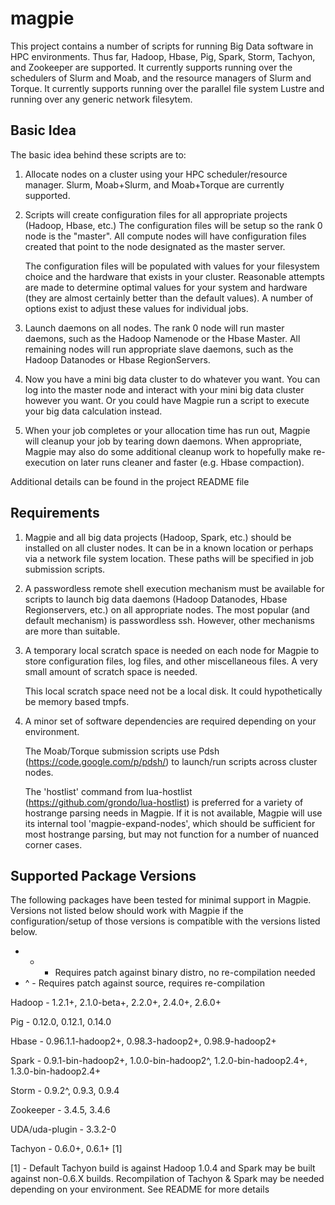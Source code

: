 magpie
======

This project contains a number of scripts for running Big Data
software in HPC environments.  Thus far, Hadoop, Hbase, Pig, Spark,
Storm, Tachyon, and Zookeeper are supported.  It currently supports
running over the schedulers of Slurm and Moab, and the resource
managers of Slurm and Torque.  It currently supports running over the
parallel file system Lustre and running over any generic network
filesytem.

Basic Idea
----------

The basic idea behind these scripts are to:

1) Allocate nodes on a cluster using your HPC scheduler/resource
   manager.  Slurm, Moab+Slurm, and Moab+Torque are currently
   supported.

2) Scripts will create configuration files for all appropriate
   projects (Hadoop, Hbase, etc.)  The configuration files will be
   setup so the rank 0 node is the "master".  All compute nodes will
   have configuration files created that point to the node designated
   as the master server.

   The configuration files will be populated with values for your
   filesystem choice and the hardware that exists in your cluster.
   Reasonable attempts are made to determine optimal values for your
   system and hardware (they are almost certainly better than the
   default values).  A number of options exist to adjust these values
   for individual jobs.

3) Launch daemons on all nodes.  The rank 0 node will run master
   daemons, such as the Hadoop Namenode or the Hbase Master.  All
   remaining nodes will run appropriate slave daemons, such as the
   Hadoop Datanodes or Hbase RegionServers.

4) Now you have a mini big data cluster to do whatever you want.  You
   can log into the master node and interact with your mini big data
   cluster however you want.  Or you could have Magpie run a script to
   execute your big data calculation instead.

5) When your job completes or your allocation time has run out, Magpie
   will cleanup your job by tearing down daemons.  When appropriate,
   Magpie may also do some additional cleanup work to hopefully make
   re-execution on later runs cleaner and faster (e.g. Hbase
   compaction).

Additional details can be found in the project README file

Requirements
------------

1) Magpie and all big data projects (Hadoop, Spark, etc.) should be
   installed on all cluster nodes.  It can be in a known location or
   perhaps via a network file system location.  These paths will be
   specified in job submission scripts.

2) A passwordless remote shell execution mechanism must be available
   for scripts to launch big data daemons (Hadoop Datanodes, Hbase
   Regionservers, etc.) on all appropriate nodes.  The most popular
   (and default mechanism) is passwordless ssh.  However, other
   mechanisms are more than suitable.

3) A temporary local scratch space is needed on each node for Magpie
   to store configuration files, log files, and other miscellaneous
   files.  A very small amount of scratch space is needed.

   This local scratch space need not be a local disk.  It could
   hypothetically be memory based tmpfs.

4) A minor set of software dependencies are required depending on your
   environment.

   The Moab/Torque submission scripts use Pdsh
   (https://code.google.com/p/pdsh/) to launch/run scripts across
   cluster nodes.

   The 'hostlist' command from lua-hostlist
   (https://github.com/grondo/lua-hostlist) is preferred for a variety
   of hostrange parsing needs in Magpie.  If it is not available,
   Magpie will use its internal tool 'magpie-expand-nodes', which
   should be sufficient for most hostrange parsing, but may not
   function for a number of nuanced corner cases.

Supported Package Versions
--------------------------

The following packages have been tested for minimal support in Magpie.
Versions not listed below should work with Magpie if the
configuration/setup of those versions is compatible with the versions
listed below.

* + - Requires patch against binary distro, no re-compilation needed
* ^ - Requires patch against source, requires re-compilation

Hadoop - 1.2.1+, 2.1.0-beta+, 2.2.0+, 2.4.0+, 2.6.0+

Pig - 0.12.0, 0.12.1, 0.14.0

Hbase - 0.96.1.1-hadoop2+, 0.98.3-hadoop2+, 0.98.9-hadoop2+

Spark - 0.9.1-bin-hadoop2+, 1.0.0-bin-hadoop2^, 1.2.0-bin-hadoop2.4+, 1.3.0-bin-hadoop2.4+

Storm - 0.9.2^, 0.9.3, 0.9.4

Zookeeper - 3.4.5, 3.4.6

UDA/uda-plugin - 3.3.2-0

Tachyon - 0.6.0+, 0.6.1+ [1]

[1] - Default Tachyon build is against Hadoop 1.0.4 and Spark may be
      built against non-0.6.X builds.  Recompilation of Tachyon &
      Spark may be needed depending on your environment.  See README
      for more details

